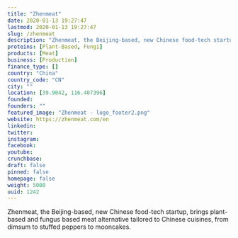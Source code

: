 ```yaml
---
title: "Zhenmeat"
date: 2020-01-13 19:27:47
lastmod: 2020-01-13 19:27:47
slug: /zhenmeat
description: "Zhenmeat, the Beijing-based, new Chinese food-tech startup, brings plant-based and fungus based meat alternative tailored to Chinese cuisines, from dimsum to stuffed peppers to mooncakes. "
proteins: [Plant-Based, Fungi]
products: [Meat]
business: [Production]
finance_type: []
country: "China"
country_code: "CN"
city: ""
location: [39.9042, 116.407396]
founded: 
founders: ""
featured_image: "Zhenmeat - logo_footer2.png"
website: https://zhenmeat.com/en
linkedin: 
twitter: 
instagram: 
facebook: 
youtube: 
crunchbase: 
draft: false
pinned: false
homepage: false
weight: 5000
uuid: 1242
---
```

Zhenmeat, the Beijing-based, new Chinese food-tech startup, brings plant-based and fungus based meat alternative tailored to Chinese cuisines, from dimsum to stuffed peppers to mooncakes. 
